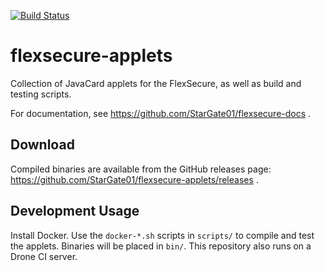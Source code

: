 [![Build Status](https://drone-github.chrz.de/api/badges/StarGate01/flexsecure-applets/status.svg)](https://drone-github.chrz.de/StarGate01/flexsecure-applets)

# flexsecure-applets

Collection of JavaCard applets for the FlexSecure, as well as build and testing scripts.

For documentation, see https://github.com/StarGate01/flexsecure-docs .

## Download

Compiled binaries are available from the GitHub releases page: https://github.com/StarGate01/flexsecure-applets/releases .

## Development Usage

Install Docker. Use the `docker-*.sh` scripts in `scripts/` to compile and test the applets. Binaries will be placed in `bin/`. This repository also runs on a Drone CI server.
